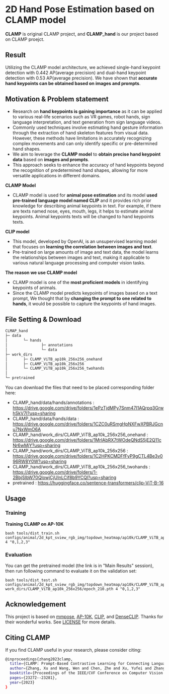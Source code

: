 # 2D Hand Pose Estimation based on CLAMP model

**CLAMP** is original CLAMP project, and **CLAMP_hand** is our project based on CLAMP proejct.

## Result

Utilizing the CLAMP model architecture, we achieved single-hand keypoint detection with 0.442 AP(average precision) and dual-hand keypoint detection with 0.53 AP(average precision). We have shown that **accurate hand keypoints can be obtained based on images and prompts**.

## **Motivation** **&** **Problem statement**

- Research on **hand keypoints is gaining importance** as it can be applied to various real-life scenarios such as VR games, robot hands, sign language interpretation, and text generation from sign language videos.
- Commonly used techniques involve estimating hand gesture information through the extraction of hand skeleton features from visual data. However, these methods have limitations in accurately recognizing complex movements and can only identify specific or pre-determined hand shapes.
- We aim to leverage the **CLAMP model** to **obtain precise hand keypoint data** based on **images and prompts**.
- This approach seeks to enhance the accuracy of hand keypoints beyond the recognition of predetermined hand shapes, allowing for more versatile applications in different domains.

**CLAMP Model**

- CLAMP model is used for **animal pose estimation** and its model **used pre-trained language model named CLIP** and it provides rich prior knowledge for describing animal keypoints in text. For example, if there are texts named nose, eyes, mouth, legs, it helps to estimate animal keypoints. Animal keypoints texts will be changed to hand keypoints texts.

**CLIP model**

- This model, developed by OpenAI, is an unsupervised learning model that focuses on **learning the correlation between images and text**.
- Pre-trained on large amounts of image and text data, the model learns the relationships between images and text, making it applicable to various natural language processing and computer vision tasks.

**The reason we use CLAMP model**

- CLAMP model is one of the **most proficient models** in identifying keypoints of animals.
- Since the CLAMP model predicts keypoints of images based on a text prompt, We thought that by **changing the prompt to one related to hands**, it would be possible to capture the keypoints of hand images.

## File Setting & Download

```bash
CLMAP_hand
├─ data
│		└─ hands
│				├─ annotations
│				└─ data
├─ work_dirs
│		├─ CLAMP_ViTB_ap10k_256x256_onehand
│		├─ CLAMP_ViTB_ap10k_256x256
│		└─ CLAMP_ViTB_ap10k_256x256_twohands
│
└─ pretrained
```

You can download the files that need to be placed corresponding folder here: 

- CLAMP_hand/data/hands/annotations : https://drive.google.com/drive/folders/1ePzTjdMPy7Snm47I1AQrpq3GrwhSkV7I?usp=sharing
- CLAMP_hand/data/hands/data : https://drive.google.com/drive/folders/1CZC0uRSmgHpNXFwXPBRJGcnu7NxWmO6A
- CLAMP_hand/work_dirs/CLAMP_ViTB_ap10k_256x256_onehand : https://drive.google.com/drive/folders/1MrIAbRX7tWOdeQNdS5jE2Q11cNr6wMjY?usp=sharing
- CLAMP_hand/work_dirs/CLAMP_ViTB_ap10k_256x256 : https://drive.google.com/drive/folders/1C2HPKCMDFfFyP9gCTL4Be3v096RW8Y0W?usp=sharing
- CLAMP_hand/work_dirs/CLAMP_ViTB_ap10k_256x256_twohands : https://drive.google.com/drive/folders/1-2BbjSIbW70QIowjCjUInLCif8b9YCQl?usp=sharing
- pretrained : https://huggingface.co/sentence-transformers/clip-ViT-B-16

## Usage

### Training

**Training CLAMP on AP-10K**

```
bash tools/dist_train.sh configs/animal/2d_kpt_sview_rgb_img/topdown_heatmap/ap10k/CLAMP_ViTB_ap10k_256x256.py 4 "0,1,2,3"
```

### Evaluation

You can get the pretrained model (the link is in "Main Results" session), then run following command to evaluate it on the validation set:

```
bash tools/dist_test.sh configs/animal/2d_kpt_sview_rgb_img/topdown_heatmap/ap10k/CLAMP_ViTB_ap10k_256x256.py work_dirs/CLAMP_ViTB_ap10k_256x256/epoch_210.pth 4 "0,1,2,3"
```

## Acknowledgement

This project is based on [mmpose](https://github.com/open-mmlab/mmpose), [AP-10K](https://github.com/AlexTheBad/AP-10K), [CLIP](https://github.com/openai/CLIP), and [DenseCLIP](https://github.com/raoyongming/DenseCLIP). Thanks for their wonderful works. See [LICENSE](https://github.com/Hand-CLAMP/hand-clamp/blob/main/LICENSE) for more details.

## Citing CLAMP

If you find CLAMP useful in your research, please consider citing:

```bash
@inproceedings{zhang2023clamp,
  title={CLAMP: Prompt-Based Contrastive Learning for Connecting Language and Animal Pose},
  author={Zhang, Xu and Wang, Wen and Chen, Zhe and Xu, Yufei and Zhang, Jing and Tao, Dacheng},
  booktitle={Proceedings of the IEEE/CVF Conference on Computer Vision and Pattern Recognition},
  pages={23272--23281},
  year={2023}
}
```
